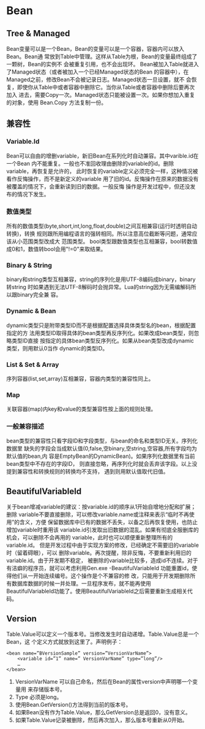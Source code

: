 # Bean

## Tree & Managed
Bean变量可以是一个Bean，Bean的变量可以是一个容器，容器内可以放入Bean。Bean通
常放到Table中管理。这样从Table为根，Bean的变量最终组成了一颗树，Bean的实例不
会被重复引用，也不会出现环。
Bean被加入Table就进入了Managed状态（或者被加入一个已经Managed状态的Bean
的容器中），在Managed之前，修改Bean不会被记录日志。Managed状态一旦设置，就不
会恢复，即使你从Table中或者容器中删除它。当你从Table或者容器中删除后要再次加入
进去，需要Copy一次。Managed状态只能被设置一次。如果你想加入重复的对象，使用
Bean.Copy 方法复制一份。
## 兼容性
### Variable.Id
Bean可以自由的增删variable，新旧Bean在系列化时自动兼容。其中varible.id在一个Bean
内不能重复。一般也不准回收理由删除的variable的id。删除variable，再恢复是允许的，
此时恢复的variable定义必须完全一样，这种情况被看作反悔操作，而不是新定义的variable
用了旧的id。反悔操作在原来的数据没有被覆盖的情况下，会重新读到旧的数据。一般反悔
操作是开发过程中，但还没发布的情况下发生。
### 数值类型
所有的数值类型(byte,short,int,long,float,double)之间互相兼容(运行时透明自动转换)，转换
规则跟所用编程语言的强转相同。所以注意高位截断等问题，通常应该从小范围类型改成大
范围类型。
bool类型跟数值类型也互相兼容，bool转数值成0和1，数值转bool会用"!=0"来取结果。
### Binary &amp; String
binary和string类型互相兼容，string的序列化是用UTF-8编码成binary，binary转string
时如果遇到无法UTF-8解码时会抛异常。Lua的string因为无需编解码所以跟binary完全兼
容。
### Dynamic & Bean
dynamic类型只是附带类型ID而不是根据配置选择具体类型名的bean，根据配置指定的方
法用类型ID取得具体的bean类型再反序列化。如果改成bean类型，则忽略类型ID直接
按指定的具体bean类型反序列化。如果从bean类型改成dynamic类型，则用默认0当作
dynamic的类型ID。
### List &amp; Set &amp; Array
序列容器(list,set,array)互相兼容，容器内类型的兼容性同上。
### Map
关联容器(map)内key和value的类型兼容性按上面的规则处理。
### 一般兼容描述
bean类型的兼容性只看字段ID和字段类型，与bean的命名和类型ID无关。序列化数据里
缺失的字段会当成默认值(0,false,空binary,空string,空容器,所有字段均为默认值的bean,内
容是EmptyBean的DynamicBean)。如果序列化数据里有当前bean类型中不存在的字段ID，
则直接忽略，再序列化时就会丢弃该字段。以上没提到兼容性和转换规则的转换均不支持，
遇到则用默认值取代旧值。
## BeautifulVariableId
关于bean增减variable的建议：按variable.id的顺序从1开始自增地分配和扩展；删除
variable不要直接删除，可以修改variable.name或注释来表示“临时不再使用”的含义，方便
保留数据库中已有的数据不丢失，以备之后再恢复使用，也防止增加variable时重用该
variable.id引发取出旧数据的混乱。如果有彻底全服删库的机会，可以删除不会再用的
variable，此时也可以顺便重新整理所有的variable.id。
但是开发过程中由于实现方案的修改，已经确定不需要旧的variable时（留着碍眼），可以
删除variable。再次提醒，除非反悔，不要重新利用旧的variable.id。由于开发期不稳定，
被删除的variable比较多，造成id不连续。对于有洁癖的程序员，就可以考虑利用Gen.exe
-BeautifulVariableId 功能重置id，使得他们从一开始连续编号。这个操作是个不兼容的修
改，只能用于开发期删除所有数据库数据的时候一并处理。一旦程序发布，就不能再使用
BeautifulVariableId功能了。使用BeautifulVariableId之后需要重新生成相关代码。
## Version
Table.Value可以定义一个版本号。当修改发生时自动递增。Table.Value总是一个Bean，这
个定义方式就放到这里了。声明例子：
```
<bean name=”BVersionSample” version=”VersionVarName”>
	<variable id=”1” name=” VersionVarName” type=”long”/>
	…
</bean>
```
1.	VersionVarName 可以自己命名，然后在Bean的属性version中声明哪一个变量用
来存储版本号。
2.	Type 必须是long。
3.	使用Bean.GetVersion()方法得到当前的版本号。
4.	如果Bean没有作为Table.Value，那么GetVersion总是返回0，没有意义。
5.	如果Table.Value记录被删除，然后再次加入，那么版本号重新从0开始。
